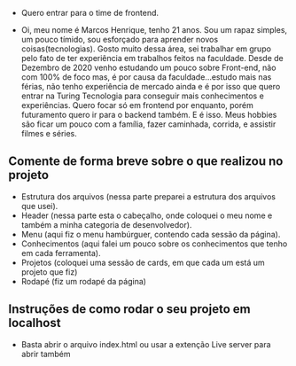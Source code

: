 - Quero entrar para o time de frontend.

- Oi, meu nome é Marcos Henrique, tenho 21 anos. Sou um rapaz simples, um pouco tímido, sou esforçado para aprender novos coisas(tecnologias). 
Gosto muito dessa área, sei trabalhar em grupo pelo fato de ter experiência em trabalhos feitos na faculdade. Desde de Dezembro de 2020 venho estudando um pouco sobre Front-end, não com 100% de foco mas, é por causa da faculdade...estudo mais nas férias, não tenho experiência de mercado ainda e é por isso que quero entrar na Turing Tecnologia para conseguir mais conhecimentos e experiências. Quero focar só em frontend por enquanto, porém futuramento quero ir para o backend também. E é isso. Meus hobbies são ficar um pouco com a família, fazer caminhada, corrida, e assistir filmes e séries.

## Comente de forma breve sobre o que realizou no projeto

- Estrutura dos arquivos (nessa parte preparei a estrutura dos arquivos que usei).
- Header (nessa parte esta o cabeçalho, onde coloquei o meu nome e também a minha categoria de desenvolvedor).
- Menu (aqui fiz o menu hambúrguer, contendo cada sessão da página).
- Conhecimentos (aqui falei um pouco sobre os conhecimentos que tenho em cada ferramenta).
- Projetos (coloquei uma sessão de cards, em que cada um está um projeto que fiz)
- Rodapé (fiz um rodapé da página)

## Instruções de como rodar o seu projeto em localhost
- Basta abrir o arquivo index.html ou usar a extenção Live server para abrir também

